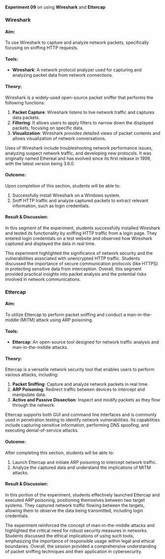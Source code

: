 **Experiment 09** on using **Wireshark** and **Ettercap** 



### Wireshark

#### Aim:
To use Wireshark to capture and analyze network packets, specifically focusing on sniffing HTTP requests.

#### Tools:
- **Wireshark**: A network protocol analyzer used for capturing and analyzing packet data from network connections.

#### Theory:
Wireshark is a widely-used open-source packet sniffer that performs the following functions:

1. **Packet Capture**: Wireshark listens to live network traffic and captures data packets.
2. **Filtering**: It allows users to apply filters to narrow down the displayed packets, focusing on specific data.
3. **Visualization**: Wireshark provides detailed views of packet contents and allows visualization of network conversations.

Uses of Wireshark include troubleshooting network performance issues, analyzing suspect network traffic, and developing new protocols. It was originally named Ethereal and has evolved since its first release in 1998, with the latest version being 3.6.0.

#### Outcome:
Upon completion of this section, students will be able to:
1. Successfully install Wireshark on a Windows system.
2. Sniff HTTP traffic and analyze captured packets to extract relevant information, such as login credentials.

#### Result & Discussion:
In this segment of the experiment, students successfully installed Wireshark and tested its functionality by sniffing HTTP traffic from a login page. They entered login credentials on a test website and observed how Wireshark captured and displayed the data in real time. 

This experiment highlighted the significance of network security and the vulnerabilities associated with unencrypted HTTP traffic. Students discussed the importance of secure communication protocols (like HTTPS) in protecting sensitive data from interception. Overall, this segment provided practical insights into packet analysis and the potential risks involved in network communications.



### Ettercap

#### Aim:
To utilize Ettercap to perform packet sniffing and conduct a man-in-the-middle (MITM) attack using ARP poisoning.

#### Tools:
- **Ettercap**: An open-source tool designed for network traffic analysis and man-in-the-middle attacks.

#### Theory:
Ettercap is a versatile network security tool that enables users to perform various attacks, including:

1. **Packet Sniffing**: Capture and analyze network packets in real time.
2. **ARP Poisoning**: Redirect traffic between devices to intercept and manipulate data.
3. **Active and Passive Dissection**: Inspect and modify packets as they flow through the network.

Ettercap supports both GUI and command line interfaces and is commonly used in penetration testing to identify network vulnerabilities. Its capabilities include capturing sensitive information, performing DNS spoofing, and executing denial-of-service attacks.

#### Outcome:
After completing this section, students will be able to:
1. Launch Ettercap and initiate ARP poisoning to intercept network traffic.
2. Analyze the captured data and understand the implications of MITM attacks.

#### Result & Discussion:
In this portion of the experiment, students effectively launched Ettercap and executed ARP poisoning, positioning themselves between two target systems. They captured network traffic flowing between the targets, allowing them to observe the data being transmitted, including login credentials.

The experiment reinforced the concept of man-in-the-middle attacks and highlighted the critical need for robust security measures in networks. Students discussed the ethical implications of using such tools, emphasizing the importance of responsible usage within legal and ethical boundaries. Overall, the session provided a comprehensive understanding of packet sniffing techniques and their application in cybersecurity.


